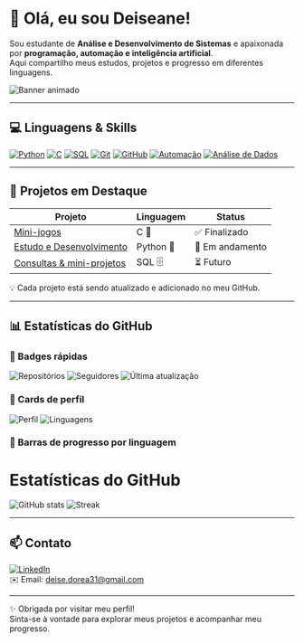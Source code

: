 # 👋 Olá, eu sou Deiseane!

Sou estudante de **Análise e Desenvolvimento de Sistemas** e apaixonada por **programação, automação e inteligência artificial**.  
Aqui compartilho meus estudos, projetos e progresso em diferentes linguagens.

![Banner animado](assets/banner.gif)

---

## 💻 Linguagens & Skills

[![Python](https://img.shields.io/badge/Python-3776AB?style=for-the-badge&logo=python&logoColor=white)]()
[![C](https://img.shields.io/badge/C-00599C?style=for-the-badge&logo=c&logoColor=white)]()
[![SQL](https://img.shields.io/badge/SQL-4479A1?style=for-the-badge&logo=Microsoft-SQL-Server&logoColor=white)]()
[![Git](https://img.shields.io/badge/Git-F05032?style=for-the-badge&logo=git&logoColor=white)]()
[![GitHub](https://img.shields.io/badge/GitHub-181717?style=for-the-badge&logo=github&logoColor=white)]()
[![Automação](https://img.shields.io/badge/Automação-00BFFF?style=for-the-badge&logo=ansible&logoColor=white)]()
[![Análise de Dados](https://img.shields.io/badge/Análise%20de%20Dados-FF69B4?style=for-the-badge&logo=pandas&logoColor=white)]()

---

## 🚀 Projetos em Destaque

| Projeto | Linguagem | Status |
|---------|-----------|--------|
| [Mini-jogos](https://github.com/deisedorea31/deisedorea3101) | C 📘 | ✅ Finalizado |
| [Estudo e Desenvolvimento](https://github.com/deisedorea31) | Python 🐍 | 🔄 Em andamento |
| [Consultas & mini-projetos](https://github.com/deisedorea31) | SQL 🗄️ | ⏳ Futuro |

💡 Cada projeto está sendo atualizado e adicionado no meu GitHub.

---

## 📊 Estatísticas do GitHub

### 📌 Badges rápidas
![Repositórios](https://img.shields.io/badge/Repos-4-blue?style=for-the-badge)
![Seguidores](https://img.shields.io/badge/Followers-0-green?style=for-the-badge)
![Última atualização](https://img.shields.io/badge/Last_Commit-NA-orange?style=for-the-badge)

### 📌 Cards de perfil
![Perfil](https://github-profile-summary-cards.vercel.app/api/cards/profile-details?username=deisedorea31&theme=radical)
![Linguagens](https://github-profile-summary-cards.vercel.app/api/cards/repos-per-language?username=deisedorea31&theme=radical)

### 📌 Barras de progresso por linguagem
# Estatísticas do GitHub

![GitHub stats](https://github-readme-stats.vercel.app/api?username=deisedorea31&show_icons=true&theme=radical&count_private=true)
![Streak](https://github-readme-streak-stats.herokuapp.com/?user=deisedorea31&theme=radical)


---

## 📫 Contato

[![LinkedIn](https://img.shields.io/badge/LinkedIn-0077B5?style=for-the-badge&logo=linkedin&logoColor=white)](https://www.linkedin.com/in/deiseanedorea31)  
✉️ Email: deise.dorea31@gmail.com  

---

✨ Obrigada por visitar meu perfil!  
Sinta-se à vontade para explorar meus projetos e acompanhar meu progresso.

